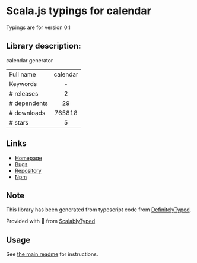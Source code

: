 
# Scala.js typings for calendar

Typings are for version 0.1

## Library description:
calendar generator

|                    |                 |
| ------------------ | :-------------: |
| Full name          | calendar |
| Keywords           | - |
| # releases         | 2 |
| # dependents       | 29 |
| # downloads        | 765818 |
| # stars            | 5 |

## Links
- [Homepage](https://github.com/ramalho/calendar.js#readme)
- [Bugs](https://github.com/ramalho/calendar.js/issues)
- [Repository](https://github.com/ramalho/calendar.js)
- [Npm](https://www.npmjs.com/package/calendar)
    


## Note
This library has been generated from typescript code from [DefinitelyTyped](https://definitelytyped.org).

Provided with :purple_heart: from [ScalablyTyped](https://github.com/oyvindberg/ScalablyTyped)

## Usage
See [the main readme](../../readme.md) for instructions.


